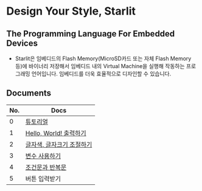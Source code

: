 # Design Your Style, Starlit

## The Programming Language For Embedded Devices
- Starlit은 임베디드의 Flash Memory(MicroSD카드 또는 자체 Flash Memory 등)에 바이너리 저장해서 임베디드 내의 Virtual Machine을 실행해 작동하는 프로그래밍 언어입니다. 임베디드를 더욱 효율적으로 디자인할 수 있습니다.

## Documents

| No. | Docs |
|-----|------|
|0|[튜토리얼](https://github.com/PJungKim/Starlit3/blob/main/docs/000_Tutorial.md)|
|1|[Hello, World! 출력하기](https://github.com/PJungKim/Starlit3/blob/main/docs/001_Hello_World.md)|
|2|[글자색, 글자크기 조절하기](https://github.com/PJungKim/Starlit3/blob/main/docs%2F002_Color_Size.md)|
|3|[변수 사용하기](https://github.com/PJungKim/Starlit3/blob/main/docs/003_Button_Var.md)|
|4|[조건문과 반복문](https://github.com/PJungKim/Starlit3/blob/main/docs%2F004_condition.md)|
|5|버튼 입력받기|
